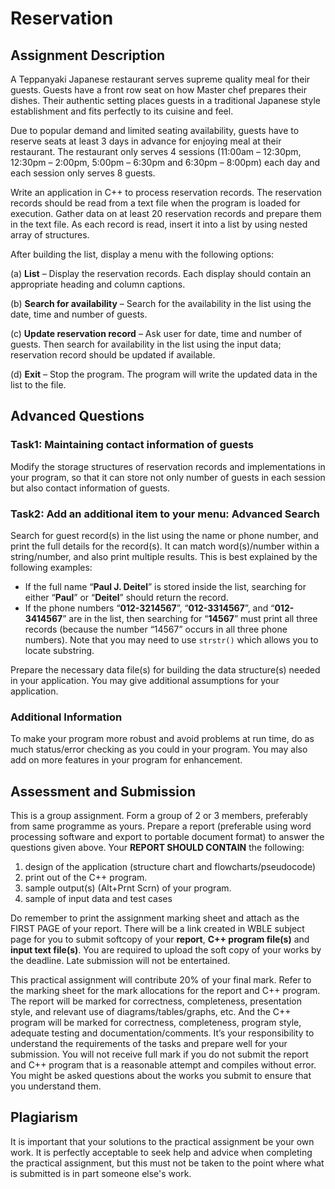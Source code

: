 # Reservation

## Assignment Description
A Teppanyaki Japanese restaurant serves supreme quality meal for their guests. Guests have a
front row seat on how Master chef prepares their dishes. Their authentic setting places guests
in a traditional Japanese style establishment and fits perfectly to its cuisine and feel.

Due to popular demand and limited seating availability, guests have to reserve seats at least 3
days in advance for enjoying meal at their restaurant. The restaurant only serves 4 sessions
(11:00am – 12:30pm, 12:30pm – 2:00pm, 5:00pm – 6:30pm and 6:30pm – 8:00pm) each day
and each session only serves 8 guests.

Write an application in C++ to process reservation records. The reservation records should be
read from a text file when the program is loaded for execution. Gather data on at least 20
reservation records and prepare them in the text file. As each record is read, insert it into a list
by using nested array of structures.

After building the list, display a menu with the following options:

  (a) **List** – Display the reservation records. Each display should contain an appropriate
heading and column captions.

  (b) **Search for availability** – Search for the availability in the list using the date, time and
number of guests.

  (c) **Update reservation record** – Ask user for date, time and number of guests. Then
search for availability in the list using the input data; reservation record should be
updated if available.

  (d) **Exit** – Stop the program. The program will write the updated data in the list to the
file.

## Advanced Questions
### Task1: Maintaining contact information of guests
Modify the storage structures of reservation records and implementations in your program, so
that it can store not only number of guests in each session but also contact information of
guests.

### Task2: Add an additional item to your menu: Advanced Search
Search for guest record(s) in the list using the name or phone number, and print the full
details for the record(s). It can match word(s)/number within a string/number, and also print
multiple results. This is best explained by the following examples:
  - If the full name “**Paul J. Deitel**” is stored inside the list, searching for either “**Paul**” or
“**Deitel**” should return the record.
  - If the phone numbers “**012-3214567**”, “**012-3314567**”, and “**012-3414567**” are in the list,
then searching for “**14567**” must print all three records (because the number “14567”
occurs in all three phone numbers).
Note that you may need to use `strstr()` which allows you to locate substring.

Prepare the necessary data file(s) for building the data structure(s) needed in your application.
You may give additional assumptions for your application.

### Additional Information
To make your program more robust and avoid problems at run time, do as much status/error
checking as you could in your program. You may also add on more features in your program
for enhancement.

## Assessment and Submission
This is a group assignment. Form a group of 2 or 3 members, preferably from same
programme as yours. Prepare a report (preferable using word processing software and export
to portable document format) to answer the questions given above.
Your **REPORT SHOULD CONTAIN** the following:
  1. design of the application (structure chart and flowcharts/pseudocode)
  2. print out of the C++ program.
  3. sample output(s) (Alt+Prnt Scrn) of your program.
  4. sample of input data and test cases
  
Do remember to print the assignment marking sheet and attach as the FIRST PAGE of your
report. There will be a link created in WBLE subject page for you to submit softcopy of your
**report**, **C++ program file(s)** and **input text file(s)**. You are required to upload the soft copy
of your works by the deadline. Late submission will not be entertained.

This practical assignment will contribute 20% of your final mark. Refer to the marking sheet
for the mark allocations for the report and C++ program. The report will be marked for
correctness, completeness, presentation style, and relevant use of diagrams/tables/graphs,
etc. And the C++ program will be marked for correctness, completeness, program style,
adequate testing and documentation/comments. It’s your responsibility to understand the
requirements of the tasks and prepare well for your submission. You will not receive full
mark if you do not submit the report and C++ program that is a reasonable attempt and
compiles without error. You might be asked questions about the works you submit to ensure
that you understand them.

## Plagiarism
It is important that your solutions to the practical assignment be your own work. It is
perfectly acceptable to seek help and advice when completing the practical assignment, but
this must not be taken to the point where what is submitted is in part someone else's work.
